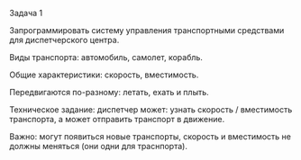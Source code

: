 Задача 1

Запрограммировать систему управления транспортными средствами для диспетчерского центра.

Виды транспорта: автомобиль, самолет, корабль.

Общие характеристики: скорость, вместимость.

Передвигаются по-разному: летать, ехать и плыть.

Техническое задание: диспетчер может: узнать скорость / вместимость транспорта, а может отправить транспорт в движение.

Важно: могут появиться новые транспорты, скорость и вместимость не должны меняться (они одни для траснпорта).
